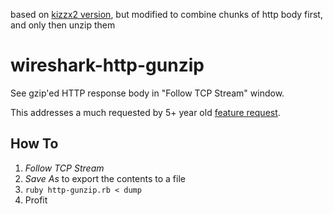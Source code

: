 based on [kizzx2 version](https://github.com/kizzx2/wireshark-http-gunzip),
but modified to combine chunks of http body first, and only then unzip them

# wireshark-http-gunzip

See gzip'ed HTTP response body in "Follow TCP Stream" window.

This addresses a much requested by 5+ year old [feature request](https://bugs.wireshark.org/bugzilla/show_bug.cgi?id=3528).

## How To

1. _Follow TCP Stream_
2. _Save As_ to export the contents to a file
3. `ruby http-gunzip.rb < dump`
4. Profit
